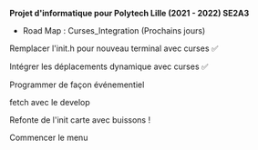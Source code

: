 **Projet d'informatique pour Polytech Lille (2021 - 2022) SE2A3**

- Road Map : Curses_Integration (Prochains jours)

Remplacer l'init.h pour nouveau terminal avec curses :white_check_mark:

Intégrer les déplacements dynamique avec curses :white_check_mark:

Programmer de façon événementiel

fetch avec le develop

Refonte de l'init carte avec buissons !

Commencer le menu
